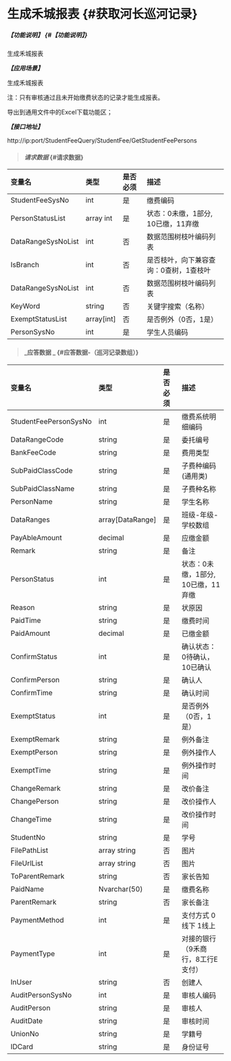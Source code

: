 # 生成禾城报表 {#获取河长巡河记录}

##### _【功能说明】_ {#【功能说明】}

生成禾城报表

_**【应用场景】**_

生成禾城报表

注：只有审核通过且未开始缴费状态的记录才能生成报表。

导出到通用文件中的Excel下载功能区；



_**【接口地址】**_

http://ip:port/StudentFeeQuery/StudentFee/GetStudentFeePersons

> #### _请求数据_ {#请求数据}

| 变量名 | 类型 | 是否必须 | 描述 |
| :--- | :--- | :--- | :--- |
| StudentFeeSysNo | int | 是 | 缴费编码 |
| PersonStatusList|array int | 是 | 状态：0未缴，1部分, 10已缴，11弃缴 |
| DataRangeSysNoList | int | 否 | 数据范围树枝叶编码列表 |
| IsBranch | int | 否 | 是否枝叶，向下兼容查询：0查树，1查枝叶 |
| DataRangeSysNoList | int | 否 | 数据范围树枝叶编码列表 |
| KeyWord | string | 否 | 关键字搜索（名称） |
| ExemptStatusList | array[int] | 否 | 是否例外（0否，1是）|
| PersonSysNo| int | 是 | 学生人员编码 |






> #### _应答数据 _ {#应答数据-（巡河记录数组）}

| 变量名 | 类型 | 是否必须 | 描述 |
| :--- | :--- | :--- | :--- |
| StudentFeePersonSysNo | int | 是 | 缴费系统明细编码 |
| DataRangeCode| string| 是 | 委托编号|
| BankFeeCode| string| 是 | 费用类型|
| SubPaidClassCode | string| 是 | 子费种编码\(通用类\) |
| SubPaidClassName | string | 是 | 子费种名称 |
| PersonName| string| 是 | 学生名称 |
| DataRanges| array[DataRange]| 是 | 班级-年级-学校数组 |
| PayAbleAmount| decimal| 是 | 应缴金额 |
| Remark| string| 是 | 备注 |
|PersonStatus|int | 是 |状态：0未缴，1部分, 10已缴，11弃缴 |
|Reason|string | 是 |状原因 |
|PaidTime|string | 是 |缴费时间 |
| PaidAmount| decimal| 是 | 已缴金额 |
| ConfirmStatus | int | 是 | 确认状态：0待确认，10已确认|
| ConfirmPerson | string | 是 | 确认人|
| ConfirmTime | string | 是 | 确认时间|
| ExemptStatus| int | 是 |是否例外（0否，1是）|
| ExemptRemark| string| 是 |例外备注 |
| ExemptPerson| string| 是 |例外操作人 |
| ExemptTime| string| 是 |例外操作时间 |
| ChangeRemark| string| 是 |改价备注 |
|ChangePerson| string| 是 |改价操作人 |
| ChangeTime| string| 是 |改价操作时间 |
| StudentNo| string| 是 | 学号 |
| FilePathList|array string| 否 | 图片|
| FileUrlList|array string| 否 | 图片|
| ToParentRemark | string | 否 | 家长告知 |
| PaidName | Nvarchar\(50\) | 是 | 缴费名称 |
|ParentRemark | string | 否 | 家长备注 |
| PaymentMethod|int| 是 | 支付方式 0线下 1线上|
| PaymentType | int | 是 | 对接的银行（9禾商行，8工行E支付）|
| InUser| string | 否 |创建人|
| AuditPersonSysNo|int| 是 |审核人编码|
| AuditPerson|string| 是 |审核人|
| AuditDate|string| 是 |审核时间|
| UnionNo| string| 是 | 学籍号 |
| IDCard| string| 是 | 身份证号 |


